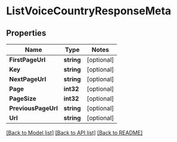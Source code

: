 # ListVoiceCountryResponseMeta

## Properties
Name | Type | Notes
------------ | ------------- | -------------
**FirstPageUrl** | **string** | [optional] 
**Key** | **string** | [optional] 
**NextPageUrl** | **string** | [optional] 
**Page** | **int32** | [optional] 
**PageSize** | **int32** | [optional] 
**PreviousPageUrl** | **string** | [optional] 
**Url** | **string** | [optional] 

[[Back to Model list]](../README.md#documentation-for-models) [[Back to API list]](../README.md#documentation-for-api-endpoints) [[Back to README]](../README.md)


